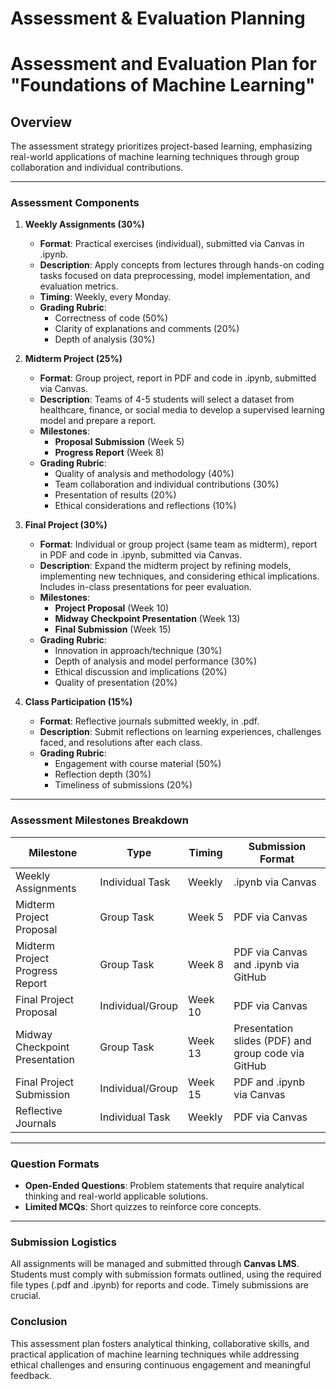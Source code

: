 Assessment & Evaluation Planning
================================

# Assessment and Evaluation Plan for "Foundations of Machine Learning"

## Overview
The assessment strategy prioritizes project-based learning, emphasizing real-world applications of machine learning techniques through group collaboration and individual contributions.

---

### Assessment Components

1. **Weekly Assignments (30%)**
   - **Format**: Practical exercises (individual), submitted via Canvas in .ipynb.
   - **Description**: Apply concepts from lectures through hands-on coding tasks focused on data preprocessing, model implementation, and evaluation metrics.
   - **Timing**: Weekly, every Monday.
   - **Grading Rubric**:
     - Correctness of code (50%)
     - Clarity of explanations and comments (20%)
     - Depth of analysis (30%)

2. **Midterm Project (25%)**
   - **Format**: Group project, report in PDF and code in .ipynb, submitted via Canvas.
   - **Description**: Teams of 4-5 students will select a dataset from healthcare, finance, or social media to develop a supervised learning model and prepare a report.
   - **Milestones**:
     - **Proposal Submission** (Week 5)
     - **Progress Report** (Week 8)
   - **Grading Rubric**:
     - Quality of analysis and methodology (40%)
     - Team collaboration and individual contributions (30%)
     - Presentation of results (20%)
     - Ethical considerations and reflections (10%)

3. **Final Project (30%)**
   - **Format**: Individual or group project (same team as midterm), report in PDF and code in .ipynb, submitted via Canvas.
   - **Description**: Expand the midterm project by refining models, implementing new techniques, and considering ethical implications. Includes in-class presentations for peer evaluation.
   - **Milestones**:
     - **Project Proposal** (Week 10)
     - **Midway Checkpoint Presentation** (Week 13)
     - **Final Submission** (Week 15)
   - **Grading Rubric**:
     - Innovation in approach/technique (30%)
     - Depth of analysis and model performance (30%)
     - Ethical discussion and implications (20%)
     - Quality of presentation (20%)
  
4. **Class Participation (15%)**
   - **Format**: Reflective journals submitted weekly, in .pdf.
   - **Description**: Submit reflections on learning experiences, challenges faced, and resolutions after each class.
   - **Grading Rubric**:
     - Engagement with course material (50%)
     - Reflection depth (30%)
     - Timeliness of submissions (20%)

---

### Assessment Milestones Breakdown

| Milestone                                   | Type              | Timing          | Submission Format                                     |
|---------------------------------------------|-------------------|------------------|-------------------------------------------------------|
| Weekly Assignments                          | Individual Task   | Weekly           | .ipynb via Canvas                                     |
| Midterm Project Proposal                    | Group Task        | Week 5           | PDF via Canvas                                        |
| Midterm Project Progress Report             | Group Task        | Week 8           | PDF via Canvas and .ipynb via GitHub                 |
| Final Project Proposal                      | Individual/Group   | Week 10          | PDF via Canvas                                        |
| Midway Checkpoint Presentation              | Group Task        | Week 13          | Presentation slides (PDF) and group code via GitHub   |
| Final Project Submission                    | Individual/Group   | Week 15          | PDF and .ipynb via Canvas                             |
| Reflective Journals                        | Individual Task   | Weekly           | PDF via Canvas                                        |

---

### Question Formats

- **Open-Ended Questions**: Problem statements that require analytical thinking and real-world applicable solutions.
- **Limited MCQs**: Short quizzes to reinforce core concepts.

---

### Submission Logistics

All assignments will be managed and submitted through **Canvas LMS**. Students must comply with submission formats outlined, using the required file types (.pdf and .ipynb) for reports and code. Timely submissions are crucial.

### Conclusion

This assessment plan fosters analytical thinking, collaborative skills, and practical application of machine learning techniques while addressing ethical challenges and ensuring continuous engagement and meaningful feedback.